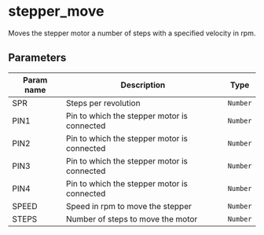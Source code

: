 stepper_move
==========

Moves the stepper motor a number of steps with a specified velocity in rpm. 

Parameters
----------

| Param name | Description | Type     |
 ------------|-------------|-----------
| SPR     | Steps per revolution | `Number` |
| PIN1     | Pin to which the stepper motor is connected | `Number` |
| PIN2     | Pin to which the stepper motor is connected | `Number` |
| PIN3     | Pin to which the stepper motor is connected | `Number` |
| PIN4     | Pin to which the stepper motor is connected | `Number` |
| SPEED     | Speed in rpm to move the stepper | `Number` |
| STEPS     | Number of steps to move the motor | `Number` |